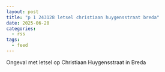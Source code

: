 ```yaml
---
layout: post
title: "p 1 243128 letsel christiaan huygensstraat breda"
date: 2025-06-20
categories: 
  - rss
tags: 
  - feed
---
```


Ongeval met letsel op Christiaan Huygensstraat in Breda
